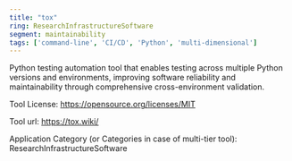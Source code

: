 ```yaml
---
title: "tox"
ring: ResearchInfrastructureSoftware
segment: maintainability
tags: ['command-line', 'CI/CD', 'Python', 'multi-dimensional']
---
```

Python testing automation tool that enables testing across multiple Python versions and environments, improving software reliability and maintainability through comprehensive cross-environment validation.

Tool License: https://opensource.org/licenses/MIT

Tool url: https://tox.wiki/

Application Category (or Categories in case of multi-tier tool): ResearchInfrastructureSoftware
